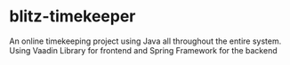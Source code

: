 # blitz-timekeeper
An online timekeeping project using Java all throughout the entire system. Using Vaadin Library for frontend and Spring Framework for the backend
